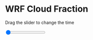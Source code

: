 <h1>WRF  Cloud Fraction </h1>
<p>Drag the slider to change the time</p>

<div class="slidecontainer">
<input oninput='setImage(this)' class="slider" type="range" min="0" max="27" value="0" step="1" />
<img id='img'/>
</div>

<script>
var img = document.getElementById('img');
var img_array = ['/assets/images/wrf/cf_wrfout_d01_2020-05-14_12:00:00.png',
'/assets/images/wrf/cf_wrfout_d01_2020-05-14_13:00:00.png',
'/assets/images/wrf/cf_wrfout_d01_2020-05-14_14:00:00.png',
'/assets/images/wrf/cf_wrfout_d01_2020-05-14_15:00:00.png',
'/assets/images/wrf/cf_wrfout_d01_2020-05-14_16:00:00.png',
'/assets/images/wrf/cf_wrfout_d01_2020-05-14_17:00:00.png',
'/assets/images/wrf/cf_wrfout_d01_2020-05-14_18:00:00.png',
'/assets/images/wrf/cf_wrfout_d01_2020-05-14_19:00:00.png',
'/assets/images/wrf/cf_wrfout_d01_2020-05-14_20:00:00.png',
'/assets/images/wrf/cf_wrfout_d01_2020-05-14_21:00:00.png',
'/assets/images/wrf/cf_wrfout_d01_2020-05-14_22:00:00.png',
'/assets/images/wrf/cf_wrfout_d01_2020-05-14_23:00:00.png',
'/assets/images/wrf/cf_wrfout_d01_2020-05-15_00:00:00.png',
'/assets/images/wrf/cf_wrfout_d01_2020-05-15_01:00:00.png',
'/assets/images/wrf/cf_wrfout_d01_2020-05-15_02:00:00.png',
'/assets/images/wrf/cf_wrfout_d01_2020-05-15_03:00:00.png',
'/assets/images/wrf/cf_wrfout_d01_2020-05-15_04:00:00.png',
'/assets/images/wrf/cf_wrfout_d01_2020-05-15_05:00:00.png',
'/assets/images/wrf/cf_wrfout_d01_2020-05-15_06:00:00.png',
'/assets/images/wrf/cf_wrfout_d01_2020-05-15_07:00:00.png',
'/assets/images/wrf/cf_wrfout_d01_2020-05-15_08:00:00.png',
'/assets/images/wrf/cf_wrfout_d01_2020-05-15_09:00:00.png',
'/assets/images/wrf/cf_wrfout_d01_2020-05-15_10:00:00.png',
'/assets/images/wrf/cf_wrfout_d01_2020-05-15_11:00:00.png',
'/assets/images/wrf/cf_wrfout_d01_2020-05-15_12:00:00.png',
'/assets/images/wrf/cf_wrfout_d01_2020-05-15_13:00:00.png',
'/assets/images/wrf/cf_wrfout_d01_2020-05-15_14:00:00.png',];
function setImage(obj)
{
        var value = obj.value;
        img.src = img_array[value];

}
</script>
